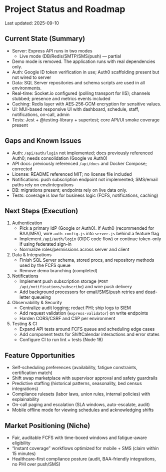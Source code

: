 # Project Status and Roadmap

Last updated: 2025-09-10

## Current State (Summary)
- Server: Express API runs in two modes
  - Live mode (DB/Redis/SMTP/SMS/push) — partial
- Demo mode is removed. The application runs with real dependencies only.
- Auth: Google ID token verification in use; Auth0 scaffolding present but not wired to server
- Data: SQL Server repositories and schema scripts are used in all environments.
- Real-time: Socket.io configured (polling transport for IIS); channels stubbed; presence and metrics events included
- Caching: Redis layer with AES‑256‑GCM encryption for sensitive values.
- UI: MUI-based responsive UI with dashboard, schedule, staff, notifications, on-call, admin
- Tests: Jest + @testing-library + supertest; core API/UI smoke coverage present

## Gaps and Known Issues
- Auth: `/api/auth/login` not implemented; docs previously referenced Auth0; needs consolidation (Google vs Auth0)
- API docs: previously referenced `/api/docs` and Docker Compose; corrected
- License: README referenced MIT; no license file included
- Notifications: push subscription endpoint not implemented; SMS/email paths rely on env/integrations
- DB: migrations present; endpoints rely on live data only.
- Tests: coverage is low for business logic (FCFS, notifications, caching)

## Next Steps (Execution)
1. Authentication
   - Pick a primary IdP (Google or Auth0). If Auth0 (recommended for BAA/MFA), wire `auth-config.js` into `server.js` behind a feature flag
   - Implement `/api/auth/login` (OIDC code flow) or continue token-only if using federated sign-in
   - Normalize roles/permissions across server and client
2. Data & Integrations
   - Finish SQL Server schema, stored procs, and repository methods used by the FCFS queue
   - Remove demo branching (completed)
3. Notifications
   - Implement push subscription storage (`POST /api/notifications/subscribe`) and wire push delivery
   - Add background processors for email/SMS/push retries and dead-letter queueing
4. Observability & Security
   - Centralize audit logging; redact PHI; ship logs to SIEM
   - Add request validation (`express-validator`) on write endpoints
   - Harden CORS/CSRF and CSP per environment
5. Testing & CI
   - Expand API tests around FCFS queue and scheduling edge cases
   - Add component tests for ShiftCalendar interactions and error states
   - Configure CI to run lint + tests (Node 18)

## Feature Opportunities
- Self-scheduling preferences (availability, fatigue constraints, certification match)
- Shift swap marketplace with supervisor approval and safety guardrails
- Predictive staffing (historical patterns, seasonality, bed census integrations)
- Compliance rulesets (labor laws, union rules, internal policies) with explainability
- On-call paging and escalation (SLA windows, auto-escalate, audit)
- Mobile offline mode for viewing schedules and acknowledging shifts

## Market Positioning (Niche)
- Fair, auditable FCFS with time-boxed windows and fatigue-aware eligibility
- “Instant coverage” workflows optimized for mobile + SMS (claim within 15 minutes)
- Healthcare-first compliance posture (audit, BAA-friendly integrations, no PHI over push/SMS)
